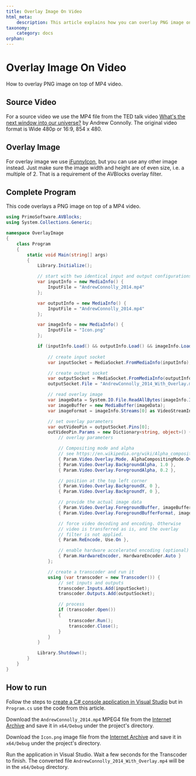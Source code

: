 ```yaml
---
title: Overlay Image On Video
html_meta:
    description: This article explains how you can overlay PNG image on top of MP4 video.
taxonomy:
    category: docs
orphan:
---
```


# Overlay Image On Video

How to overlay PNG image on top of MP4 video.

## Source Video

For a source video we use the MP4 file from the TED talk video [What's the next window into our universe?](https://archive.org/details/AndrewConnolly_2014) by Andrew Connolly. The original video format is Wide 480p or 16:9, 854 x 480.

## Overlay Image

For overlay image we use [iFunnyIcon](https://ia801302.us.archive.org/12/items/iFunnyIcon/Icon.png), but you can use any other image instead. Just make sure the image width and height are of even size, i.e. a multiple of 2. That is a requirement of the AVBlocks overlay filter.  

## Complete Program

This code overlays a PNG image on top of a MP4 video.    

``` csharp
using PrimoSoftware.AVBlocks;
using System.Collections.Generic;

namespace OverlayImage
{
    class Program
    {
        static void Main(string[] args)
        {
            Library.Initialize();

            // start with two identical input and output configurations
            var inputInfo = new MediaInfo() {
                InputFile = "AndrewConnolly_2014.mp4"
            };

            var outputInfo = new MediaInfo() {
                InputFile = "AndrewConnolly_2014.mp4"
            };

            var imageInfo = new MediaInfo() {
                InputFile = "Icon.png"
            };

            if (inputInfo.Load() && outputInfo.Load() && imageInfo.Load()) {
                
                // create input socket
                var inputSocket = MediaSocket.FromMediaInfo(inputInfo);

                // create output socket
                var outputSocket = MediaSocket.FromMediaInfo(outputInfo);
                outputSocket.File = "AndrewConnolly_2014_With_Overlay.mp4";

                // read overlay image
                var imageData = System.IO.File.ReadAllBytes(imageInfo.InputFile);
                var imageBuffer = new MediaBuffer(imageData);
                var imageFormat = imageInfo.Streams[0] as VideoStreamInfo;

                // set overlay parameters
                var outVideoPin = outputSocket.Pins[0];
                outVideoPin.Params = new Dictionary<string, object>() {
                    // overlay parameters

                    // Compositing mode and alpha
                    // see https://en.wikipedia.org/wiki/Alpha_compositing
                    { Param.Video.Overlay.Mode, AlphaCompositingMode.Over },
                    { Param.Video.Overlay.BackgroundAlpha, 1.0 },
                    { Param.Video.Overlay.ForegroundAlpha, 0.2 },

                    // position at the top left corner
                    { Param.Video.Overlay.BackgroundX, 0 },
                    { Param.Video.Overlay.BackgroundY, 0 },

                    // provide the actual image data
                    { Param.Video.Overlay.ForegroundBuffer, imageBuffer },
                    { Param.Video.Overlay.ForegroundBufferFormat, imageFormat},

                    // force video decoding and encoding. Otherwise 
                    // video is transferred as is, and the overlay 
                    // filter is not applied.
                    { Param.ReEncode, Use.On },

                    // enable hardware accelerated encoding (optional)
                    { Param.HardwareEncoder, HardwareEncoder.Auto }
                };

                // create a transcoder and run it
                using (var transcoder = new Transcoder()) {
                    // set inputs and outputs
                    transcoder.Inputs.Add(inputSocket);
                    transcoder.Outputs.Add(outputSocket);

                    // process
                    if (transcoder.Open())
                    {
                        transcoder.Run();
                        transcoder.Close();
                    }
                }
            }

            Library.Shutdown();
        }
    }
}
```

## How to run

Follow the steps to [create a C# console application in Visual Studio](../getting-started/create-a-c-sharp-console-application-in-visual-studio) but in `Program.cs` use the code from this article. 

Download the `AndrewConnolly_2014.mp4` MPEG4 file from the [Internet Archive](https://archive.org/details/AndrewConnolly_2014) and save it in `x64/Debug` under the project's directory.

Download the `Icon.png` image file from the [Internet Archive](https://ia801302.us.archive.org/12/items/iFunnyIcon/Icon.png) and save it in `x64/Debug` under the project's directory.  


Run the application in Visual Studio. Wait a few seconds for the Transcoder to finish. The converted file `AndrewConnolly_2014_With_Overlay.mp4` will be in the `x64/Debug` directory.

